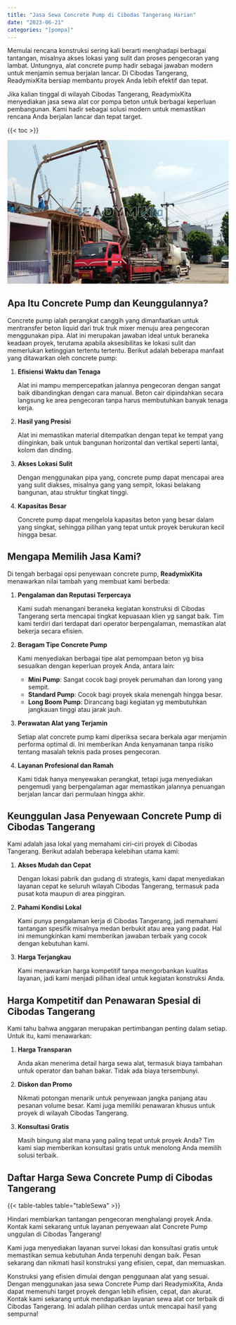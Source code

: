 ```yaml
---
title: "Jasa Sewa Concrete Pump di Cibodas Tangerang Harian"
date: "2023-06-21"
categories: "[pompa]"
---
```


Memulai rencana konstruksi sering kali berarti menghadapi berbagai tantangan, misalnya akses lokasi yang sulit dan proses pengecoran yang lambat. Untungnya, alat concrete pump hadir sebagai jawaban modern untuk menjamin semua berjalan lancar. Di Cibodas Tangerang, ReadymixKita bersiap membantu proyek Anda lebih efektif dan tepat.

Jika kalian tinggal di wilayah Cibodas Tangerang, ReadymixKita menyediakan jasa sewa alat cor pompa beton untuk berbagai keperluan pembangunan. Kami hadir sebagai solusi modern untuk memastikan rencana Anda berjalan lancar dan tepat target.

{{< toc >}}

![Jasa Sewa Concrete Pump di Cibodas Tangerang Harian](/images/pompa/sewa-pompa-23.jpg)

## Apa Itu Concrete Pump dan Keunggulannya?

Concrete pump ialah perangkat canggih yang dimanfaatkan untuk mentransfer beton liquid dari truk truk mixer menuju area pengecoran menggunakan pipa. Alat ini merupakan jawaban ideal untuk beraneka keadaan proyek, terutama apabila aksesibilitas ke lokasi sulit dan memerlukan ketinggian tertentu tertentu. Berikut adalah beberapa manfaat yang ditawarkan oleh concrete pump:

1. **Efisiensi Waktu dan Tenaga**

   Alat ini mampu mempercepatkan jalannya pengecoran dengan sangat baik dibandingkan dengan cara manual. Beton cair dipindahkan secara langsung ke area pengecoran tanpa harus membutuhkan banyak tenaga kerja.

2. **Hasil yang Presisi**

   Alat ini memastikan material ditempatkan dengan tepat ke tempat yang diinginkan, baik untuk bangunan horizontal dan vertikal seperti lantai, kolom dan dinding.

3. **Akses Lokasi Sulit**

   Dengan menggunakan pipa yang, concrete pump dapat mencapai area yang sulit diakses, misalnya gang yang sempit, lokasi belakang bangunan, atau struktur tingkat tinggi.

4. **Kapasitas Besar**

   Concrete pump dapat mengelola kapasitas beton yang besar dalam yang singkat, sehingga pilihan yang tepat untuk proyek berukuran kecil hingga besar.

## Mengapa Memilih Jasa Kami?

Di tengah berbagai opsi penyewaan concrete pump, **ReadymixKita** menawarkan nilai tambah yang membuat kami berbeda:

1. **Pengalaman dan Reputasi Terpercaya**

   Kami sudah menangani beraneka kegiatan konstruksi di Cibodas Tangerang serta mencapai tingkat kepuasaan klien yg sangat baik. Tim kami terdiri dari terdapat dari operator berpengalaman, memastikan alat bekerja secara efisien.

2. **Beragam Tipe Concrete Pump**

   Kami menyediakan berbagai tipe alat pemompaan beton yg bisa sesuaikan dengan keperluan proyek Anda, antara lain:
   - **Mini Pump**: Sangat cocok bagi proyek perumahan dan lorong yang sempit.
   - **Standard Pump**: Cocok bagi proyek skala menengah hingga besar.
   - **Long Boom Pump**: Dirancang bagi kegiatan yg membutuhkan jangkauan tinggi atau jarak jauh.

3. **Perawatan Alat yang Terjamin**

   Setiap alat concrete pump kami diperiksa secara berkala agar menjamin performa optimal di. Ini memberikan Anda kenyamanan tanpa risiko tentang masalah teknis pada proses pengecoran.

4. **Layanan Profesional dan Ramah**

   Kami tidak hanya menyewakan perangkat, tetapi juga menyediakan pengemudi yang berpengalaman agar memastikan jalannya penuangan berjalan lancar dari permulaan hingga akhir.

## Keunggulan Jasa Penyewaan Concrete Pump di Cibodas Tangerang

Kami adalah jasa lokal yang memahami ciri-ciri proyek di Cibodas Tangerang. Berikut adalah beberapa kelebihan utama kami:

1. **Akses Mudah dan Cepat**

   Dengan lokasi pabrik dan gudang di strategis, kami dapat menyediakan layanan cepat ke seluruh wilayah Cibodas Tangerang, termasuk pada pusat kota maupun di area pinggiran.

2. **Pahami Kondisi Lokal**

   Kami punya pengalaman kerja di Cibodas Tangerang, jadi memahami tantangan spesifik misalnya medan berbukit atau area yang padat. Hal ini memungkinkan kami memberikan jawaban terbaik yang cocok dengan kebutuhan kami.

3. **Harga Terjangkau**

   Kami menawarkan harga kompetitif tanpa mengorbankan kualitas layanan, jadi kami menjadi pilihan ideal untuk kegiatan konstruksi Anda.

## Harga Kompetitif dan Penawaran Spesial di Cibodas Tangerang

Kami tahu bahwa anggaran merupakan pertimbangan penting dalam setiap. Untuk itu, kami menawarkan:

1. **Harga Transparan**

   Anda akan menerima detail harga sewa alat, termasuk biaya tambahan untuk operator dan bahan bakar. Tidak ada biaya tersembunyi.

2. **Diskon dan Promo**

   Nikmati potongan menarik untuk penyewaan jangka panjang atau pesanan volume besar. Kami juga memiliki penawaran khusus untuk proyek di wilayah Cibodas Tangerang.

3. **Konsultasi Gratis**

   Masih bingung alat mana yang paling tepat untuk proyek Anda? Tim kami siap memberikan konsultasi gratis untuk menolong Anda memilih solusi terbaik.

## Daftar Harga Sewa Concrete Pump di Cibodas Tangerang

{{< table-tables table="tableSewa" >}}

Hindari membiarkan tantangan pengecoran menghalangi proyek Anda. Kontak kami sekarang untuk layanan penyewaan alat Concrete Pump unggulan di Cibodas Tangerang!

Kami juga menyediakan layanan survei lokasi dan konsultasi gratis untuk memastikan semua kebutuhan Anda terpenuhi dengan baik. Pesan sekarang dan nikmati hasil konstruksi yang efisien, cepat, dan memuaskan.

Konstruksi yang efisien dimulai dengan penggunaan alat yang sesuai. Dengan menggunakan jasa sewa Concrete Pump dari ReadymixKita, Anda dapat memenuhi target proyek dengan lebih efisien, cepat, dan akurat. Kontak kami sekarang untuk mendapatkan layanan sewa alat cor terbaik di Cibodas Tangerang. Ini adalah pilihan cerdas untuk mencapai hasil yang sempurna!